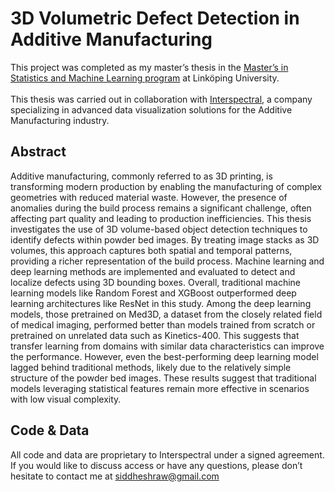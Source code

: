 # 3D Volumetric Defect Detection in Additive Manufacturing

This project was completed as my master’s thesis in the [Master’s in Statistics and Machine Learning program](https://liu.se/en/education/program/f7mml) at Linköping University.  
<br>
This thesis was carried out in collaboration with [Interspectral](https://interspectral.com/), a company specializing in advanced data visualization solutions for the Additive Manufacturing industry. 

## Abstract
Additive manufacturing, commonly referred to as 3D printing, is transforming modern production by enabling the manufacturing of complex geometries with reduced material waste. However, the presence of anomalies during the build process remains a significant challenge, often affecting part quality and leading to production inefficiencies. This thesis investigates the use of 3D volume-based object detection techniques to identify defects within powder bed images. By treating image stacks as 3D volumes, this approach captures both spatial and temporal patterns, providing a richer representation of the build process. Machine learning and deep learning methods are implemented and evaluated to detect and localize defects using 3D bounding boxes. Overall, traditional machine learning models like Random Forest and XGBoost outperformed deep learning architectures like ResNet in this study. Among the deep learning models, those pretrained on Med3D, a dataset from the closely related field of medical imaging, performed better than models trained from scratch or pretrained on unrelated data such as Kinetics-400. This suggests that transfer learning from domains with similar data characteristics can improve the performance. However, even the best-performing deep learning model lagged behind traditional methods, likely due to the relatively simple structure of the powder bed images. These results suggest that traditional models leveraging statistical features remain more effective in scenarios with low visual complexity.

## Code & Data
All code and data are proprietary to Interspectral under a signed agreement. If you would like to discuss access or have any questions, please don’t hesitate to contact me at siddheshraw@gmail.com
